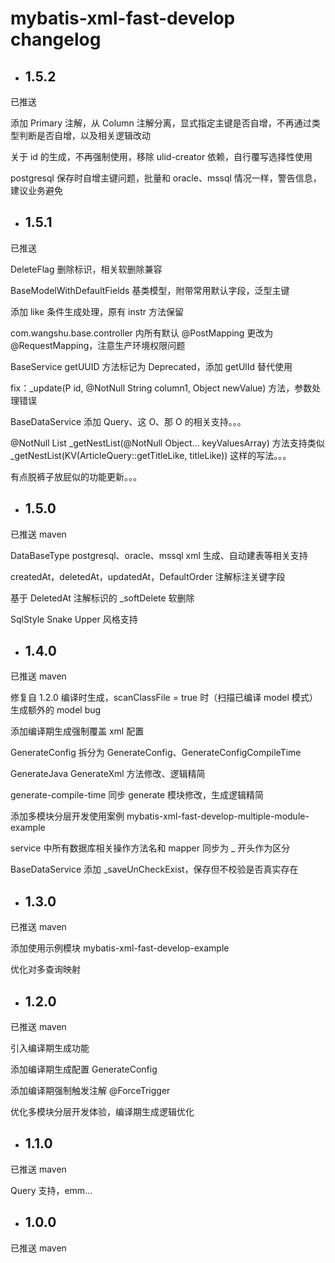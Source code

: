 # mybatis-xml-fast-develop changelog

+ ## 1.5.2

已推送

添加 Primary 注解，从 Column 注解分离，显式指定主键是否自增，不再通过类型判断是否自增，以及相关逻辑改动

关于 id 的生成，不再强制使用，移除 ulid-creator 依赖，自行覆写选择性使用

postgresql 保存时自增主键问题，批量和 oracle、mssql 情况一样，警告信息，建议业务避免

+ ## 1.5.1

已推送

DeleteFlag 删除标识，相关软删除兼容

BaseModelWithDefaultFields 基类模型，附带常用默认字段，泛型主键

添加 like 条件生成处理，原有 instr 方法保留

com.wangshu.base.controller 内所有默认 @PostMapping 更改为 @RequestMapping，注意生产环境权限问题

BaseService getUUID 方法标记为 Deprecated，添加 getUlId 替代使用

fix：_update(P id, @NotNull String column1, Object newValue) 方法，参数处理错误

BaseDataService 添加 Query、这 O、那 O 的相关支持。。。

@NotNull List<T> _getNestList(@NotNull Object... keyValuesArray) 方法支持类似 _getNestList(KV(ArticleQuery::getTitleLike, titleLike)) 这样的写法。。。

有点脱裤子放屁似的功能更新。。。

+ ## 1.5.0

已推送 maven

DataBaseType postgresql、oracle、mssql xml 生成、自动建表等相关支持

createdAt，deletedAt，updatedAt，DefaultOrder 注解标注关键字段

基于 DeletedAt 注解标识的 _softDelete 软删除

SqlStyle Snake Upper 风格支持

+ ## 1.4.0

已推送 maven

修复自 1.2.0 编译时生成，scanClassFile = true 时（扫描已编译 model 模式）生成额外的 model bug

添加编译期生成强制覆盖 xml 配置

GenerateConfig 拆分为 GenerateConfig、GenerateConfigCompileTime

GenerateJava GenerateXml 方法修改、逻辑精简

generate-compile-time 同步 generate 模块修改，生成逻辑精简

添加多模块分层开发使用案例 mybatis-xml-fast-develop-multiple-module-example

service 中所有数据库相关操作方法名和 mapper 同步为 _ 开头作为区分

BaseDataService 添加 _saveUnCheckExist，保存但不校验是否真实存在

+ ## 1.3.0

已推送 maven

添加使用示例模块 mybatis-xml-fast-develop-example

优化对多查询映射

+ ## 1.2.0

已推送 maven

引入编译期生成功能

添加编译期生成配置 GenerateConfig

添加编译期强制触发注解 @ForceTrigger

优化多模块分层开发体验，编译期生成逻辑优化

+ ## 1.1.0

已推送 maven

Query 支持，emm...

+ ## 1.0.0

已推送 maven